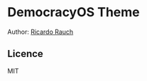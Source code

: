 DemocracyOS Theme
=================

Author: [Ricardo Rauch](http://twitter.com/gravityonmars)


## Licence
MIT
